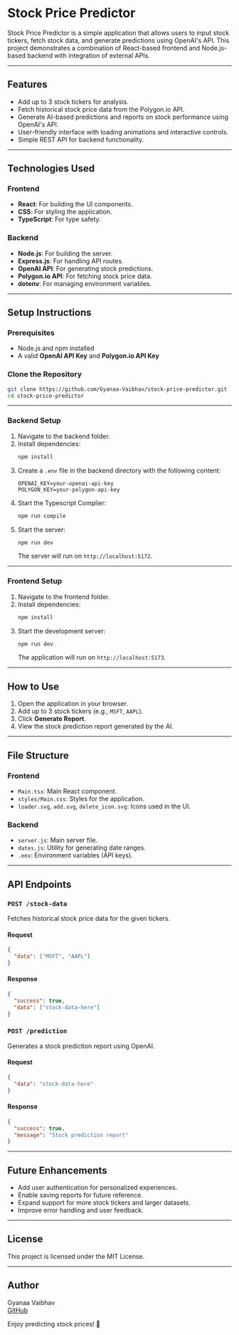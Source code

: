 # Stock Price Predictor

Stock Price Predictor is a simple application that allows users to input stock tickers, fetch stock data, and generate predictions using OpenAI's API. This project demonstrates a combination of React-based frontend and Node.js-based backend with integration of external APIs.

---

## Features

- Add up to 3 stock tickers for analysis.
- Fetch historical stock price data from the Polygon.io API.
- Generate AI-based predictions and reports on stock performance using OpenAI's API.
- User-friendly interface with loading animations and interactive controls.
- Simple REST API for backend functionality.

---

## Technologies Used

### Frontend
- **React**: For building the UI components.
- **CSS**: For styling the application.
- **TypeScript**: For type safety.

### Backend
- **Node.js**: For building the server.
- **Express.js**: For handling API routes.
- **OpenAI API**: For generating stock predictions.
- **Polygon.io API**: For fetching stock price data.
- **dotenv**: For managing environment variables.

---

## Setup Instructions

### Prerequisites
- Node.js and npm installed
- A valid **OpenAI API Key** and **Polygon.io API Key**

### Clone the Repository
```bash
git clone https://github.com/Gyanaa-Vaibhav/stock-price-predictor.git
cd stock-price-predictor
```

---

### Backend Setup
1. Navigate to the backend folder.
2. Install dependencies:
   ```bash
   npm install
   ```
3. Create a `.env` file in the backend directory with the following content:
   ```env
   OPENAI_KEY=your-openai-api-key
   POLYGON_KEY=your-polygon-api-key
   ```
4. Start the Typescript Complier:
   ```bash
   npm run compile
   ```
5. Start the server:
   ```bash
   npm run dev
   ```
   The server will run on `http://localhost:5172`.

---

### Frontend Setup
1. Navigate to the frontend folder.
2. Install dependencies:
   ```bash
   npm install
   ```
3. Start the development server:
   ```bash
   npm run dev
   ```
   The application will run on `http://localhost:5173`.

---

## How to Use

1. Open the application in your browser.
2. Add up to 3 stock tickers (e.g., `MSFT`, `AAPL`).
3. Click **Generate Report**.
4. View the stock prediction report generated by the AI.

---

## File Structure

### Frontend
- `Main.tsx`: Main React component.
- `styles/Main.css`: Styles for the application.
- `loader.svg`, `add.svg`, `delete_icon.svg`: Icons used in the UI.

### Backend
- `server.js`: Main server file.
- `dates.js`: Utility for generating date ranges.
- `.env`: Environment variables (API keys).

---

## API Endpoints

### `POST /stock-data`
Fetches historical stock price data for the given tickers.

#### Request
```json
{
  "data": ["MSFT", "AAPL"]
}
```

#### Response
```json
{
  "success": true,
  "data": ["stock-data-here"]
}
```

### `POST /prediction`
Generates a stock prediction report using OpenAI.

#### Request
```json
{
  "data": "stock-data-here"
}
```

#### Response
```json
{
  "success": true,
  "message": "Stock prediction report"
}
```

---

## Future Enhancements

- Add user authentication for personalized experiences.
- Enable saving reports for future reference.
- Expand support for more stock tickers and larger datasets.
- Improve error handling and user feedback.

---

## License

This project is licensed under the MIT License.

---

## Author

Gyanaa Vaibhav  
[GitHub](https://github.com/Gyanaa-Vaibhav)

Enjoy predicting stock prices! 🚀
